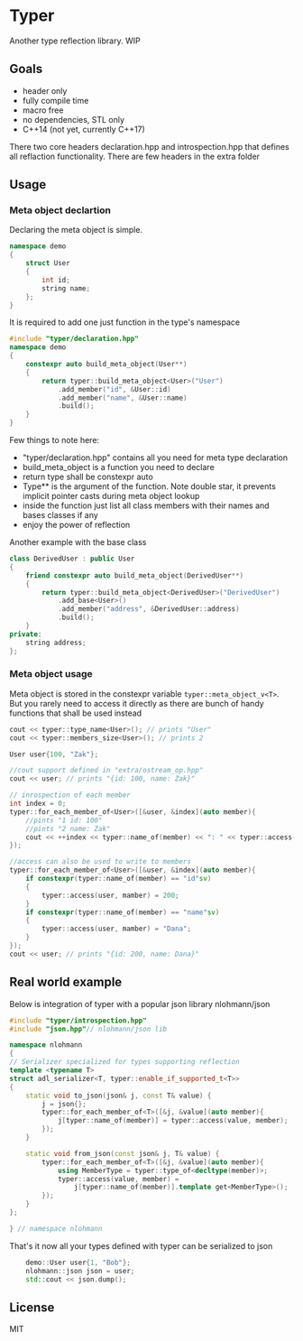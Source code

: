 # Typer
Another type reflection library.
WIP

## Goals
- header only
- fully compile time
- macro free
- no dependencies, STL only
- C\++14 (not yet, currently C\++17)

There two core headers declaration.hpp and introspection.hpp that defines all reflaction functionality. 
There are few headers in the extra folder
## Usage 

### Meta object declartion
Declaring the meta object is simple. 
```c++
namespace demo 
{
    struct User
    {
        int id;
        string name;
    };
}
```
It is required to add one just function in the type's namespace
```c++
#include "typer/declaration.hpp"
namespace demo 
{
    constexpr auto build_meta_object(User**)
    {
        return typer::build_meta_object<User>("User")
            .add_member("id", &User::id)
            .add_member("name", &User::name)
            .build();
    }
}
```
Few things to note here:
- "typer/declaration.hpp" contains all you need for meta type declaration
- build_meta_object is a function you need to declare
- return type shall be constexpr auto
- Type** is the argument of the function. Note double star, it prevents implicit pointer casts during meta object lookup
- inside the function just list all class members with their names and bases classes if any
- enjoy the power of reflection

Another example with the base class

```c++
class DerivedUser : public User
{
    friend constexpr auto build_meta_object(DerivedUser**)
    {
        return typer::build_meta_object<DerivedUser>("DerivedUser")
            .add_base<User>()
            .add_member("address", &DerivedUser::address)
            .build();
    }
private:
    string address;
};

```
### Meta object usage
Meta object is stored in the constexpr variable ```typer::meta_object_v<T>```. But you rarely need to access it directly as there are bunch of handy functions that shall be used instead

```c++
cout << typer::type_name<User>(); // prints "User"
cout << typer::members_size<User>(); // prints 2

User user{100, "Zak"};

//cout support defined in "extra/ostream_op.hpp"
cout << user; // prints "{id: 100, name: Zak}"

// inrospection of each member
int index = 0;
typer::for_each_member_of<User>([&user, &index](auto member){
    //pints "1 id: 100"
    //pints "2 name: Zak"
    cout << ++index << typer::name_of(member) << ": " << typer::access(user, mamber); 
});

//access can also be used to write to members
typer::for_each_member_of<User>([&user, &index](auto member){
    if constexpr(typer::name_of(member) == "id"sv)
    {
        typer::access(user, mamber) = 200;
    }
    if constexpr(typer::name_of(member) == "name"sv)
    {
        typer::access(user, mamber) = "Dana";
    }
});
cout << user; // prints "{id: 200, name: Dana}"
```

## Real world example
Below is integration of typer with a popular json library nlohmann/json 
```c++
#include "typer/introspection.hpp"
#include "json.hpp"// nlohmann/json lib

namespace nlohmann
{
// Serializer specialized for types supporting reflection
template <typename T>
struct adl_serializer<T, typer::enable_if_supported_t<T>>
{
    static void to_json(json& j, const T& value) {
        j = json{};
        typer::for_each_member_of<T>([&j, &value](auto member){
            j[typer::name_of(member)] = typer::access(value, member);
        });
    }

    static void from_json(const json& j, T& value) {
        typer::for_each_member_of<T>([&j, &value](auto member){
            using MemberType = typer::type_of<decltype(member)>;
            typer::access(value, member) =
                j[typer::name_of(member)].template get<MemberType>();
        });
    }
};

} // namespace nlohmann
```
That's it now all your types defined with typer can be serialized to json

```c++
    demo::User user{1, "Bob"};
    nlohmann::json json = user;
    std::cout << json.dump();
```



## License
MIT


